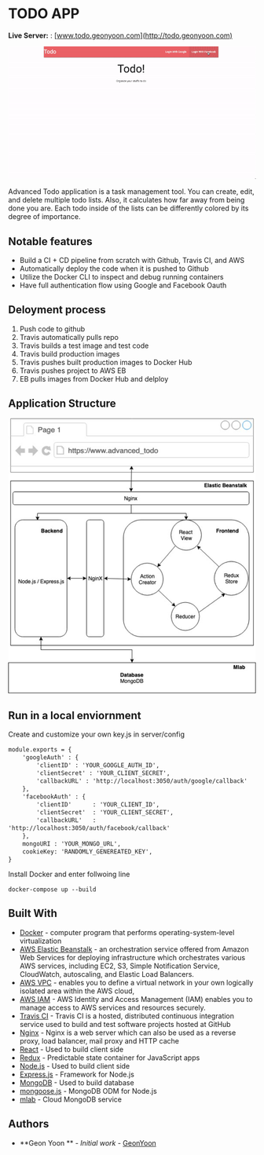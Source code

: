 # TODO APP 

**Live Server:** : [www.todo.geonyoon.com](http://todo.geonyoon.com)

![](todo_gif.gif)

Advanced Todo application is a task management tool. You can create, edit, and delete multiple todo lists. Also, it calculates how far away from being done you are. Each todo inside of the lists can be differently colored by its degree of importance.

## Notable features

- Build a CI + CD pipeline from scratch with Github, Travis CI, and AWS
- Automatically deploy the code when it is pushed to Github
- Utilize the Docker CLI to inspect and debug running containers
- Have full authentication flow using Google and Facebook Oauth

## Deloyment process 

1. Push code to github 
2. Travis automatically pulls repo
3. Travis builds a test image and test code
4. Travis build production images 
5. Travis pushes built production images to Docker Hub
6. Travis pushes project to AWS EB
7. EB pulls images from Docker Hub and delploy

## Application Structure

![](map.jpg)

## Run in a local enviornment

Create and customize your own key.js in server/config 
```
module.exports = {
    'googleAuth' : {
        'clientID' : 'YOUR_GOOGLE_AUTH_ID',
        'clientSecret' : 'YOUR_CLIENT_SECRET',
        'callbackURL' : 'http://localhost:3050/auth/google/callback'
    },
    'facebookAuth' : {
        'clientID'      : 'YOUR_CLIENT_ID', 
        'clientSecret'  : 'YOUR_CLIENT_SECRET', 
        'callbackURL'   : 'http://localhost:3050/auth/facebook/callback'
    },
    mongoURI : 'YOUR_MONGO_URL',
    cookieKey: 'RANDOMLY_GENEREATED_KEY',
}
```
Install Docker and enter follwoing line
```
docker-compose up --build
```
## Built With
* [Docker](https://www.docker.com/) - computer program that performs operating-system-level virtualization
* [AWS Elastic Beanstalk](https://aws.amazon.com/elasticbeanstalk/) - an orchestration service offered from Amazon Web Services for deploying infrastructure which orchestrates various AWS services, including EC2, S3, Simple Notification Service, CloudWatch, autoscaling, and Elastic Load Balancers. 
* [AWS VPC](https://aws.amazon.com/vpc/) - enables you to define a virtual network in your own logically isolated area within the AWS cloud,
* [AWS IAM](https://aws.amazon.com/iam/) - AWS Identity and Access Management (IAM) enables you to manage access to AWS services and resources securely.
* [Travis CI](https://travis-ci.org/) - Travis CI is a hosted, distributed continuous integration service used to build and test software projects hosted at GitHub
* [Nginx](https://www.nginx.com/) - Nginx is a web server which can also be used as a reverse proxy, load balancer, mail proxy and HTTP cache
* [React](https://reactjs.org/) - Used to build client side
* [Redux](http://redux.js.org/docs/basics/UsageWithReact.html) - Predictable state container for JavaScript apps
* [Node.js](https://nodejs.org/en/) - Used to build client side 
* [Express.js](http://expressjs.com/) - Framework for Node.js
* [MongoDB](https://www.mongodb.com/) - Used to build database 
* [mongoose.js](http://mongoosejs.com/) - MongoDB ODM for Node.js
* [mlab](https://mlab.com/) -  Cloud MongoDB service

## Authors

* **Geon Yoon ** - *Initial work* - [GeonYoon](https://github.com/GeonYoon)